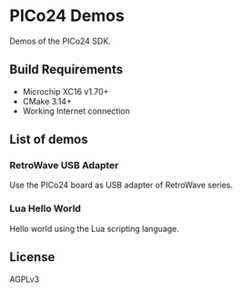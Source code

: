 # PICo24 Demos
Demos of the PICo24 SDK.

## Build Requirements
- Microchip XC16 v1.70+
- CMake 3.14+
- Working Internet connection

## List of demos

### RetroWave USB Adapter
Use the PICo24 board as USB adapter of RetroWave series.

### Lua Hello World
Hello world using the Lua scripting language.

## License
AGPLv3
